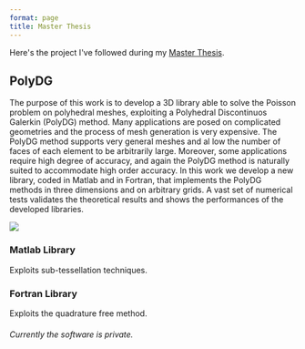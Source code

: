 ```yaml
---
format: page
title: Master Thesis
---
```



Here's the project I've followed during my [Master Thesis](https://alberto1artoni.github.io/assets/pdf/Tesi/TesiStile.pdf).

## PolyDG

The purpose of this work is to develop a 3D library able to solve the
Poisson problem on polyhedral meshes, exploiting a Polyhedral Discontinuos Galerkin (PolyDG) method.
Many applications are posed
on complicated geometries and the process of mesh generation is very
expensive. The PolyDG method supports very general meshes and al
low the number of faces of each element to be arbitrarily large. Moreover,
some applications require high degree of accuracy, and again the
PolyDG method is naturally suited to accommodate high order accuracy.
In this work we develop a new library, coded in Matlab and in
Fortran, that implements the PolyDG methods in three dimensions and
on arbitrary grids. A vast set of numerical tests validates the theoretical 
results and shows the performances of the developed libraries.

![](https://alberto1artoni.github.io/assets/pdf/Tesi/Immagini/Dominio.png)

### Matlab Library

Exploits sub-tessellation techniques.

### Fortran Library

Exploits the quadrature free method.

###### Currently the software is private.
